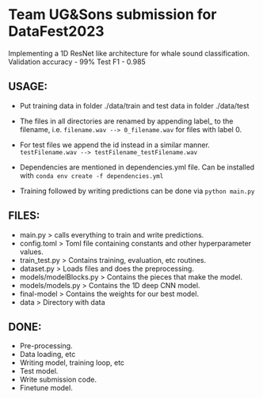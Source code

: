 # Team UG&Sons submission for DataFest2023

Implementing a 1D ResNet like architecture for whale sound classification.
Validation accuracy - 99%
Test F1 - 0.985

## USAGE:
* Put training data in folder ./data/train and test data in folder ./data/test
* The files in all directories are renamed by appending label_ to the filename, i.e.
	```filename.wav --> 0_filename.wav```
	for files with label 0.

* For test files we append the id instead in a similar manner.
	```testFilename.wav --> testFilename_testFilename.wav```

* Dependencies are mentioned in dependencies.yml file. Can be installed with
	```conda env create -f dependencies.yml```
* Training followed by writing predictions can be done via
	```python main.py```

## FILES:
* main.py > calls everything to train and write predictions.
* config.toml > Toml file containing constants and other hyperparameter values.
* train_test.py > Contains training, evaluation, etc routines.
* dataset.py > Loads files and does the preprocessing.
* models/modelBlocks.py > Contains the pieces that make the model.
* models/models.py > Contains the 1D deep CNN model.
* final-model > Contains the weights for our best model.
* data > Directory with data

## DONE:
* Pre-processing.
* Data loading, etc
* Writing model, training loop, etc
* Test model.
* Write submission code.
* Finetune model.
